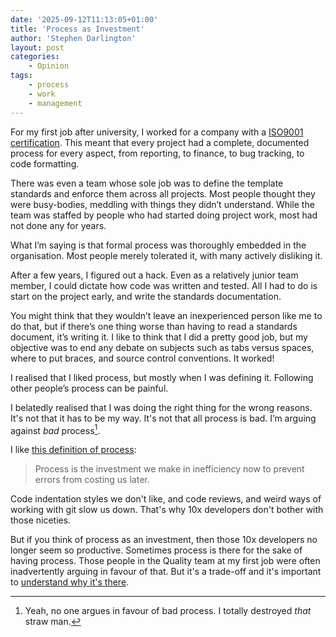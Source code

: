 ```yaml
---
date: '2025-09-12T11:13:05+01:00'
title: 'Process as Investment'
author: 'Stephen Darlington'
layout: post
categories:
    - Opinion
tags:
    - process
    - work
    - management
---
```

For my first job after university, I worked for a company with a [ISO9001 certification](https://en.wikipedia.org/wiki/ISO_9000_family). This meant that every project had a complete, documented process for every aspect, from reporting, to finance, to bug tracking, to code formatting.

There was even a team whose sole job was to define the template standards and enforce them across all projects. Most people thought they were busy-bodies, meddling with things they didn’t understand. While the team was staffed by people who had started doing project work, most had not done any for years.

What I’m saying is that formal process was thoroughly embedded in the organisation. Most people merely tolerated it, with many actively disliking it.

After a few years, I figured out a hack. Even as a relatively junior team member, I could dictate how code was written and tested. All I had to do is start on the project early, and write the standards documentation.

You might think that they wouldn’t leave an inexperienced person like me to do that, but if there’s one thing worse than having to read a standards document, it’s writing it. I like to think that I did a pretty good job, but my objective was to end any debate on subjects such as tabs versus spaces, where to put braces, and source control conventions. It worked! 

I realised that I liked process, but mostly when I was defining it. Following other people’s process can be painful.

I belatedly realised that I was doing the right thing for the wrong reasons. It's not that it has to be my way. It's not that all process is bad. I’m arguing against _bad_ process[^1]. 

I like [this definition of process](https://seths.blog/2025/01/building-a-process-culture/):

> Process is the investment we make in inefficiency now to prevent errors from costing us later.

Code indentation styles we don't like, and code reviews, and weird ways of working with git slow us down. That's why 10x developers don't bother with those niceties.

But if you think of process as an investment, then those 10x developers no longer seem so productive. Sometimes process is there for the sake of having process. Those people in the Quality team at my first job were often inadvertently arguing in favour of that. But it's a trade-off and it's important to [understand why it's there](/posts/2025-04-25-process/). 

[^1]: Yeah, no one argues in favour of bad process. I totally destroyed _that_ straw man.